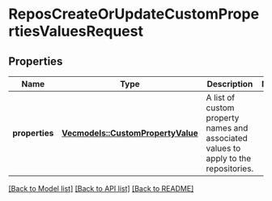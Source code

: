 # ReposCreateOrUpdateCustomPropertiesValuesRequest

## Properties

Name | Type | Description | Notes
------------ | ------------- | ------------- | -------------
**properties** | [**Vec<models::CustomPropertyValue>**](custom-property-value.md) | A list of custom property names and associated values to apply to the repositories. | 

[[Back to Model list]](../README.md#documentation-for-models) [[Back to API list]](../README.md#documentation-for-api-endpoints) [[Back to README]](../README.md)


